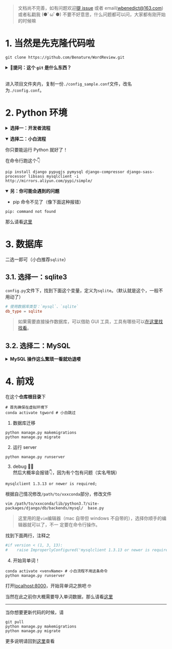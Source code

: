 >文档尚不完善，如有问题欢迎[提 issue](https://github.com/Benature/WordReview/issues) 或者 email(<wbenedict@163.com>) 或者私戳我 (●ﾟωﾟ●)
>不要不好意思，什么问题都可以问，大家都有刚开始的时候嘛

# 1. 当然是先克隆代码啦

```shell
git clone https://github.com/Benature/WordReview.git
```

<b><details><summary>🙋提问：这个 `git` 是什么东西？</summary></b>

如果你不知道 git 是什么，请到[此处](https://git-scm.com/downloads)下载安装。

关于安装的选项，可以自行搜索`win/mac 安装 git`等字样，找一篇点击量高的博客参考即可。

</details>
</br>

进入项目文件夹内，复制一份`./config_sample.conf`文件，改名为`./config.conf`。

# 2. Python 环境

<b><details><summary>选择一：开发者流程</summary></b>

1. Install `Miniconda` (recommanded) or `Anaconda` at first.
2. create a virtual environment  
  名字随便定，这里以`word`为例

```shell
conda create -n tgword python=3
```

>如果你没有其他 django 的项目，偷懒起见可以不创建虚拟环境，以及下面关于虚拟环境的步骤。

3. activate the environment

```shell
source activate word 
```

此时命令行左边应该有显示`(word)`

4. install requirements

```shell
pip install -r requirements.txt
```

</details>

<b><details open><summary>选择二：小白流程</summary></b>

你只要能运行 Python 就好了！

在命令行跑这个👇

```shell
pip install django pypugjs pymysql django-compressor django-sass-processor libsass mysqlclient -i http://mirrors.aliyun.com/pypi/simple/ 
```

</details>

<b><details open><summary>另：你可能会遇到的问题</summary></b>

- pip 命令不见了（像下面这种报错）

```shell
pip: command not found
```

那么请看[这里](https://benature.github.io/python-code/pip-cmd-not-found/)

<!-- - 其他你 handle 不了的报错
  那就退而求其次跑下面这个吧 -->

</details>


# 3. 数据库

二选一即可（小白推荐`sqlite`）

## 3.1. 选择一：sqlite3


`config.py`文件下，找到下面这个变量，定义为`sqlite`。（默认就是这个，一般不用动了）

```conf
# 使用数据库类型：`mysql`、`sqlite`
db_type = sqlite
```

<!-- >不过我是用 MySQL 的，如果想直接操作数据库的话，主要靠你自己百度的，你来问我我也是去百度的。  
>当然，只要你操作正常，一般没必要去直接操作数据库的。   -->
>如果需要直接操作数据库，可以借助 GUI 工具，工具有哪些可以[在这里找找看](https://www.bing.com/search?q=sqlite+GUI)。

## 3.2. 选择二：MySQL

<b><details><summary>MySQL 操作这么繁琐一看就劝退喽</summary></b>

### 3.2.1. Install

<b><details><summary>MacOS</summary></b>
1. 下载  
download from <https://dev.mysql.com/downloads/mysql/>, select `macOS 10.14 (x86, 64-bit), DMG Archive`(.dmg file)

>顺路会看到一个叫 workbench 的，可视化工具，就像看 excel 看数据库，which is recommended.

2. 安装  
clike `next` all the way.

3. 设置环境变量

如果`mysql -Version`命令会报错，补一下环境变量

```shell
vim ~/.bash_profile
# 增加以下这行
PATH=$PATH:/usr/local/mysql/bin
```

</details>

<b><details><summary>Windows</summary></b>
同样在<https://dev.mysql.com/downloads/mysql/>下载，略。
</details>

<b><details><summary>Ubuntu</summary></b>

```shell
# download the configuration
wget https://dev.mysql.com/get/mysql-apt-config_0.8.14-1_all.deb
sudo dpkg -i mysql-apt-config_0.8.14-1_all.deb
# default is fine, select OK and return

sudo apt update
sudo apt-get install mysql-server
# set password(spa2020)
# use strong password encryption

sudo mysql_secure_installation
# enter password
# n (不换root密码)
# Remove anonymous users? : y（删除匿名用户）
# Disallow root login remotely?: n（是否禁止 root 远程登录）
# Remove test database and access to it? : y（删除测试数据库）
# Reload privilege tables now? : y（立即重新加载特权表）

mysql -V # check version
# mysql  Ver 8.0.19 for Linux on x86_64 (MySQL Community Server - GPL)
```

</details>

<b><details><summary>WSL</summary></b>
参见[此文](https://benature.github.io/linux/wsl-install-mysql8/)
</details>


>macOS 和 Windows 下可以装个数据库 GUI app  
>  - MySQL Workbench (free & recommend)  
>  ~~如同处理 excel，不用学 mysql 命令也能操作数据库啦~~

### 3.2.2. Mysql configuration

登录进入 mysql 命令行，密码是安装时候设置的那个。

```shell
mysql -uroot -p
```

```sql
show databases;
use mysql;
create database tg_word_db character set utf8;
create user 'tg_word_user'@'localhost' identified by 'tg_word2020'; -- 新建用户
grant all privileges ON tg_word_db.* TO 'tg_word_user'@'localhost'; -- 授权
flush privileges; -- 刷新系统权限表
```

>如果你在这里自定义了数据库名和用户名的话，需要去`config.py`内修改对应的数据库配置

`config.py`文件下，找到下面这个变量，定义为`mysql`。（默认就是这个，一般不用动了）

```conf
# 使用数据库类型：`mysql`、`sqlite`
db_type = mysql
```

</details>


# 4. 前戏

在这个**仓库根目录**下

```shell
# 首先确保在虚拟环境下
conda activate tgword # 小白跳过
```

1. 数据库迁移
  
  ```shell
  python manage.py makemigrations
  python manage.py migrate
  ```

2. 运行 server
  
  ```shell
  python manage.py runserver
  ```

3. debug 🤦‍♂️  
  然后大概率会报错👇，因为有个包有问题（实名甩锅）
  
  ```error
  mysqlclient 1.3.13 or newer is required;
  ```
  
  根据自己情况修改`/path/to/xxxconda`部分，修改文件
  
  ```shell
  vim /path/to/xxxconda/lib/python3.7/site-packages/django/db/backends/mysql/  base.py
  ```
  
  >这里用的是`vim`编辑器（mac 自带但 windows 不自带的），选择你顺手的编辑器就可以了，不一  定要在命令行操作。
  
  找到下面两行，注释之
  
  ```python
  #if version < (1, 3, 13):
  #    raise ImproperlyConfigured('mysqlclient 1.3.13 or newer is required;   you have %s.' % Database.__version__)
  ```

4. 开始背单词！

  ```shell
  conda activate <venvName> # 小白流程不用这条命令
  python manage.py runserver
  ```

  打开[localhost:8000](localhost:8000/)，开始背单词之旅吧 🤓

当然在此之前你大概需要导入单词数据，那么请看[这里](./database_init.md)

---

当你想要更新代码的时候，请

```shell
git pull
python manage.py makemigrations
python manage.py migrate
```

更多说明请回到[这里](https://github.com/Benature/WordReview#%E4%BD%BF%E7%94%A8)查看